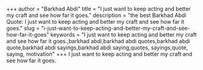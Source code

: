 +++
author = "Barkhad Abdi"
title = "I just want to keep acting and better my craft and see how far it goes."
description = "the best Barkhad Abdi Quote: I just want to keep acting and better my craft and see how far it goes."
slug = "i-just-want-to-keep-acting-and-better-my-craft-and-see-how-far-it-goes"
keywords = "I just want to keep acting and better my craft and see how far it goes.,barkhad abdi,barkhad abdi quotes,barkhad abdi quote,barkhad abdi sayings,barkhad abdi saying,quotes, sayings,quote, saying, motivation"
+++
I just want to keep acting and better my craft and see how far it goes.
